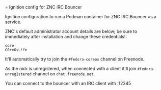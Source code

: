 = Ignition config for ZNC IRC Bouncer

Ignition configuration to run a Podman container for ZNC IRC Bouncer as a service.

ZNC's default administrator account details are below; be sure to immediately after installation and change these credentials!:

```
core
C0reOsL!fe
```

It'll automatically try to join the `#fedora-coreos` channel on Freenode.

As the nick is unregistered, when connected with a client it'll join `#fedora-unregistered` channel on `chat.freenode.net`.

You can connect to the bouncer with an IRC client with <IP>:12345
